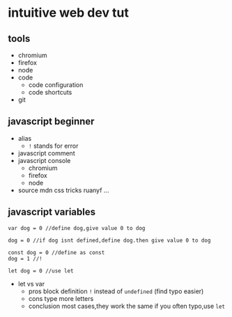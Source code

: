 # intuitive web dev tut

## tools

- chromium
- firefox
- node
- code
  - code configuration
  - code shortcuts
- git

## javascript beginner

- alias
  - `!` stands for error
- javascript comment
- javascript console
  - chromium
  - firefox
  - node
- source
  mdn
  css tricks
  ruanyf
  ...

## javascript variables

```
var dog = 0 //define dog,give value 0 to dog
```

```
dog = 0 //if dog isnt defined,define dog.then give value 0 to dog
```

```
const dog = 0 //define as const
dog = 1 //!
```

```
let dog = 0 //use let
```

- let vs var
  - pros
    block definition
    `!` instead of `undefined` (find typo easier)
  - cons
    type more letters
  - conclusion
    most cases,they work the same
    if you often typo,use `let`
